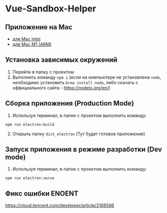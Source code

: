 # Vue-Sandbox-Helper

## Приложение на Mac
- [для Mac Intel](https://github.com/leosoft11/vue_sandbox_helper/releases/download/v0.1.10/sandboxhelper-0.1.10.dmg)
- [для Mac M1 (ARM)](https://github.com/leosoft11/vue_sandbox_helper/releases/download/v0.1.10/sandboxhelper-0.1.10-arm64.dmg)

## Установка зависимых окружений

1. Перейти в папку с проектом
2. Выполнить команду `npm i` (если на компьютере не установлена `node`, необходимо установить `brew install node`, либо скачать с оффициального сайта - https://nodejs.org/en/)

## Сборка приложения (Production Mode)

1. Используя терминал, в папке с проектом выполнить команду:

```
npm run electron:build
```

2. Открыть папку `dist_electron` (Тут будет готовое приложение)

## Запуск приложения в режиме разработки (Dev mode)

1. Используя терминал, в папке с проектом выполнить команду:

```
npm run electron:serve
```


## Фикс ошибки ENOENT

https://cloud.tencent.com/developer/article/2168586
